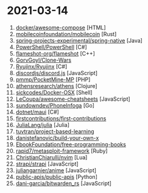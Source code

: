 # 2021-03-14

1. [docker/awesome-compose](https://github.com/docker/awesome-compose "Awesome Docker Compose samples") [HTML]
2. [mobilecoinfoundation/mobilecoin](https://github.com/mobilecoinfoundation/mobilecoin "Private payments for mobile devices.") [Rust]
3. [spring-projects-experimental/spring-native](https://github.com/spring-projects-experimental/spring-native "Spring Native provides beta support for compiling Spring applications to native executables using GraalVM native-image compiler.") [Java]
4. [PowerShell/PowerShell](https://github.com/PowerShell/PowerShell "PowerShell for every system!") [C#]
5. [flameshot-org/flameshot](https://github.com/flameshot-org/flameshot "Powerful yet simple to use screenshot software 🖥️ 📸") [C++]
6. [GorvGoyl/Clone-Wars](https://github.com/GorvGoyl/Clone-Wars "70+ open-source clones of popular sites like Airbnb, Amazon, Instagram, Netflix, Tiktok, Spotify, Whatsapp, Youtube etc. See source code, demo links, tech stack, github stars.") 
7. [Ryujinx/Ryujinx](https://github.com/Ryujinx/Ryujinx "Experimental Nintendo Switch Emulator written in C#") [C#]
8. [discordjs/discord.js](https://github.com/discordjs/discord.js "A powerful JavaScript library for interacting with the Discord API") [JavaScript]
9. [pmmp/PocketMine-MP](https://github.com/pmmp/PocketMine-MP "A server software for Minecraft: Bedrock Edition in PHP") [PHP]
10. [athensresearch/athens](https://github.com/athensresearch/athens "Free self-hosted desktop app: https://github.com/athensresearch/athens/releases; Paid tiers available through https://opencollective.com/athens; Try the demo at https://athensresearch.github.io/athens") [Clojure]
11. [sickcodes/Docker-OSX](https://github.com/sickcodes/Docker-OSX "Run Mac in a Docker! Run near native OSX-KVM in Docker! X11 Forwarding! CI/CD for OS X!") [Shell]
12. [LeCoupa/awesome-cheatsheets](https://github.com/LeCoupa/awesome-cheatsheets "👩‍💻👨‍💻 Awesome cheatsheets for popular programming languages, frameworks and development tools. They include everything you should know in one single file.") [JavaScript]
13. [sundowndev/PhoneInfoga](https://github.com/sundowndev/PhoneInfoga "Advanced information gathering & OSINT framework for phone numbers") [Go]
14. [dotnet/maui](https://github.com/dotnet/maui ".NET MAUI is the .NET Multi-platform App UI, a framework for building native device applications spanning mobile, tablet, and desktop.") [C#]
15. [firstcontributions/first-contributions](https://github.com/firstcontributions/first-contributions "🚀✨ Help beginners to contribute to open source projects") 
16. [JuliaLang/julia](https://github.com/JuliaLang/julia "The Julia Programming Language") [Julia]
17. [tuvtran/project-based-learning](https://github.com/tuvtran/project-based-learning "Curated list of project-based tutorials") 
18. [danistefanovic/build-your-own-x](https://github.com/danistefanovic/build-your-own-x "🤓 Build your own (insert technology here)") 
19. [EbookFoundation/free-programming-books](https://github.com/EbookFoundation/free-programming-books "📚 Freely available programming books") 
20. [rapid7/metasploit-framework](https://github.com/rapid7/metasploit-framework "Metasploit Framework") [Ruby]
21. [ChristianChiarulli/nvim](https://github.com/ChristianChiarulli/nvim "Truly the Ultimate Neovim Config NVCode") [Lua]
22. [strapi/strapi](https://github.com/strapi/strapi "🚀 Open source Node.js Headless CMS to easily build customisable APIs") [JavaScript]
23. [juliangarnier/anime](https://github.com/juliangarnier/anime "JavaScript animation engine") [JavaScript]
24. [public-apis/public-apis](https://github.com/public-apis/public-apis "A collective list of free APIs for use in software and web development.") [Python]
25. [dani-garcia/bitwarden_rs](https://github.com/dani-garcia/bitwarden_rs "Unofficial Bitwarden compatible server written in Rust") [JavaScript]
